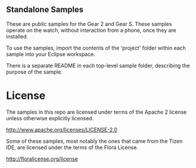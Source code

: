 ## Standalone Samples

These are public samples for the Gear 2 and Gear S. These samples operate on the watch, without
interaction from a phone, once they are installed. 

To use the samples, import the contents of the 'project' folder within each sample into your Eclipse workspace.

There is a separate README in each top-level sample folder, describing the purpose of the sample.

# License

The samples in this repo are licensed under terms of the Apache 2 license unless otherwise explicitly licensed.

http://www.apache.org/licenses/LICENSE-2.0

Some of these samples, most notably the ones that came from the Tizen IDE, are licensed under the terms
of the Flora License.

http://floralicense.org/license